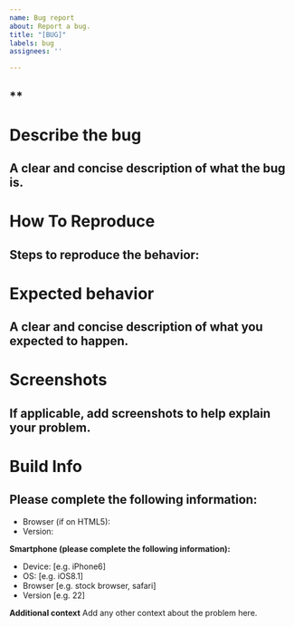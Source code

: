 ```yaml
---
name: Bug report
about: Report a bug.
title: "[BUG]"
labels: bug
assignees: ''

---
```


## **

# Describe the bug
## A clear and concise description of what the bug is.

# How To Reproduce
## Steps to reproduce the behavior:

# Expected behavior
## A clear and concise description of what you expected to happen.

# Screenshots
## If applicable, add screenshots to help explain your problem.

# Build Info
## Please complete the following information:
 - Browser (if on HTML5):
 - Version:

**Smartphone (please complete the following information):**
 - Device: [e.g. iPhone6]
 - OS: [e.g. iOS8.1]
 - Browser [e.g. stock browser, safari]
 - Version [e.g. 22]

**Additional context**
Add any other context about the problem here.
